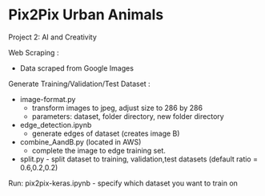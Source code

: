 # Pix2Pix Urban Animals

Project 2: AI and Creativity

Web Scraping :
- Data scraped from Google Images
	
Generate Training/Validation/Test Dataset :

- image-format.py 
	- transform images to jpeg, adjust size to 286 by 286
	- parameters: dataset, folder directory, new folder directory
- edge_detection.ipynb 
	- generate edges of dataset (creates image B)
- combine_AandB.py (located in AWS) 
	- complete the image to edge training set.
- split.py - split dataset to training, validation,test datasets (default ratio = 0.6,0.2,0.2)

Run:
  pix2pix-keras.ipynb - specify which dataset you want to train on
